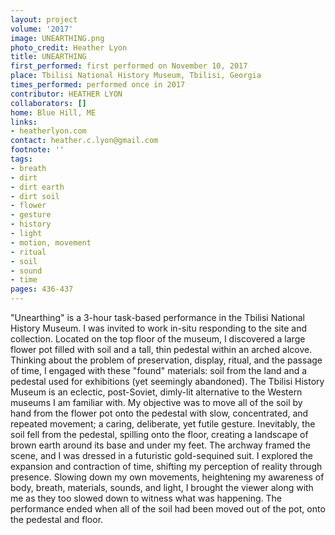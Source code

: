 ```yaml
---
layout: project
volume: '2017'
image: UNEARTHING.png
photo_credit: Heather Lyon
title: UNEARTHING
first_performed: first performed on November 10, 2017
place: Tbilisi National History Museum, Tbilisi, Georgia
times_performed: performed once in 2017
contributor: HEATHER LYON
collaborators: []
home: Blue Hill, ME
links:
- heatherlyon.com
contact: heather.c.lyon@gmail.com
footnote: ''
tags:
- breath
- dirt
- dirt earth
- dirt soil
- flower
- gesture
- history
- light
- motion, movement
- ritual
- soil
- sound
- time
pages: 436-437
---
```


"Unearthing" is a 3-hour task-based performance in the Tbilisi National History Museum. I was invited to work in-situ responding to the site and collection. Located on the top floor of the museum, I discovered a large flower pot filled with soil and a tall, thin pedestal within an arched alcove. Thinking about the problem of preservation, display, ritual, and the passage of time, I engaged with these "found" materials: soil from the land and a pedestal used for exhibitions (yet seemingly abandoned). The Tbilisi History Museum is an eclectic, post-Soviet, dimly-lit alternative to the Western museums I am familiar with. My objective was to move all of the soil by hand from the flower pot onto the pedestal with slow, concentrated, and repeated movement; a caring, deliberate, yet futile gesture. Inevitably, the soil fell from the pedestal, spilling onto the floor, creating a landscape of brown earth around its base and under my feet. The archway framed the scene, and I was dressed in a futuristic gold-sequined suit. I explored the expansion and contraction of time, shifting my perception of reality through presence. Slowing down my own movements, heightening my awareness of body, breath, materials, sounds, and light, I brought the viewer along with me as they too slowed down to witness what was happening. The performance ended when all of the soil had been moved out of the pot, onto the pedestal and floor.
